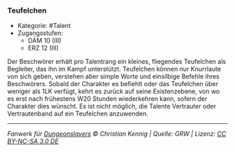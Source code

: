 <!---
Dies ist ein Fanwerk für DUNGEONSLAYERS © von Christian Kennig

Quellen:      [Dungeonslayers Grundregelwerk](https://dungeonslayers.net/download/Dungeonslayers4.pdf)
              [Talentbeschreibungen](https://www.f-space.de/ds4/tools-talentcards.html)
License:      [CC-BY-NC-SA 4.0](https://creativecommons.org/licenses/by-nc-sa/4.0/deed.de)
Richtlinien:  [Fanwerkrichtlinien](https://www.dungeonslayers.net/fanwerk-richtlinien/)
Autor:        Zauberlehrling
-->

### Teufelchen

- Kategorie: #Talent
- Zugangsstufen:
  - DÄM 10 (III)
  - ERZ 12 (III)

Der Beschwörer erhält pro Talentrang ein kleines, fliegendes Teufelchen als Begleiter, das ihn im Kampf unterstützt. Teufelchen können nur Knurrlaute von sich geben, verstehen aber simple Worte und einsilbige Befehle ihres Beschwörers. Sobald der Charakter es befiehlt oder das Teufelchen über weniger als 1LK verfügt, kehrt es zurück auf seine Existenzebene, von wo es erst nach frühestens W20 Stunden wiederkehren kann, sofern der Charakter dies wünscht. Es ist nicht möglich, die Talente Vertrauter oder Vertrautenband auf ein Teufelchen anzuwenden.

---

_Fanwerk für [Dungeonslayers](https://www.dungeonslayers.net/) © Christian Kennig | Quelle: GRW | Lizenz: [CC BY-NC-SA 3.0 DE](https://creativecommons.org/licenses/by-nc-sa/3.0/de/)_
